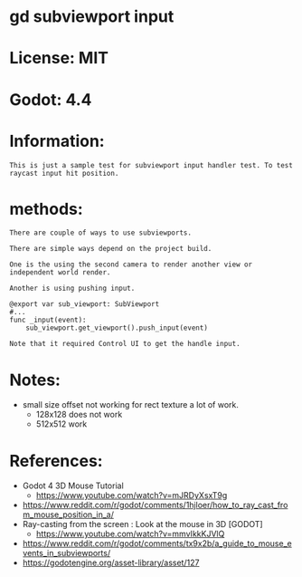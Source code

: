 # gd subviewport input

# License: MIT

# Godot: 4.4

# Information:
	This is just a sample test for subviewport input handler test. To test raycast input hit position.

# methods:
	There are couple of ways to use subviewports.

	There are simple ways depend on the project build.
	
	One is the using the second camera to render another view or independent world render.

	Another is using pushing input.
```
@export var sub_viewport: SubViewport
#...
func _input(event):
	sub_viewport.get_viewport().push_input(event)
```
	Note that it required Control UI to get the handle input.

# Notes:
- small size offset not working for rect texture a lot of work.
	- 128x128 does not work
	- 512x512 work

# References:
- Godot 4 3D Mouse Tutorial
	- https://www.youtube.com/watch?v=mJRDyXsxT9g
- https://www.reddit.com/r/godot/comments/1hjloer/how_to_ray_cast_from_mouse_position_in_a/
- Ray-casting from the screen : Look at the mouse in 3D [GODOT]
	- https://www.youtube.com/watch?v=mmvIkkKJVlQ
- https://www.reddit.com/r/godot/comments/tx9x2b/a_guide_to_mouse_events_in_subviewports/
- https://godotengine.org/asset-library/asset/127
